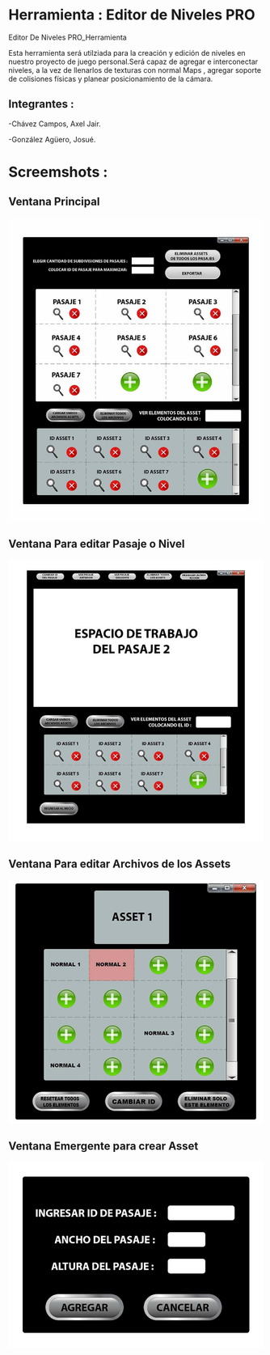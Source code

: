 # Herramienta : Editor de Niveles PRO

Editor De Niveles PRO_Herramienta

Esta herramienta será utilziada para la creación y edición de niveles en nuestro proyecto de juego personal.Será capaz de agregar e interconectar niveles, a la vez de llenarlos de texturas con normal Maps , agregar soporte de colisiones físicas y planear posicionamiento de la cámara.

## Integrantes :
-Chávez Campos, Axel Jair. 

-González Agüero, Josué.



# Screemshots : 

## Ventana Principal
![](https://github.com/axelchz/EditorDeNivelesPro/blob/master/imagenes/ventana%20principal.jpg)



## Ventana Para editar Pasaje o Nivel
![](https://github.com/axelchz/EditorDeNivelesPro/blob/master/imagenes/venatana%20Pasaje.jpg)


## Ventana Para editar Archivos de los Assets
![](https://github.com/axelchz/EditorDeNivelesPro/blob/master/imagenes/venatna%20asset.jpg)



## Ventana Emergente para crear Asset
![](https://github.com/axelchz/EditorDeNivelesPro/blob/master/imagenes/Ventana%20Emergente.jpg)


